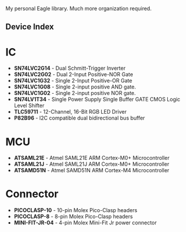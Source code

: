 My personal Eagle library. Much more organization required.


Device Index
------------

# IC
* **SN74LVC2G14** - Dual Schmitt-Trigger Inverter
* **SN74LVC2G02** - Dual 2-Input Positive-NOR Gate
* **SN74LVC1G32** - Single 2-Input Positive-OR Gate
* **SN74LVC1G08** - Single 2-input positive AND gate.
* **SN74LVC1G02** - Single 2-input positive NOR gate.
* **SN74LV1T34** - Single Power Supply Single Buffer GATE CMOS Logic Level Shifter
* **TLC59711** - 12-Channel, 16-Bit RGB LED Driver
* **P82B96** - I2C compatible dual bidirectional bus buffer

# MCU
* **ATSAML21E** - Atmel SAML21E ARM Cortex-M0+ Microcontroller
* **ATSAML21J** - Atmel SAML21J ARM Cortex-M0+ Microcontroller
* **ATSAMD51N** - Atmel SAMD51N ARM Cortex-M4 Microcontroller

# Connector
* **PICOCLASP-10** - 10-pin Molex Pico-Clasp headers
* **PICOCLASP-8** - 8-pin Molex Pico-Clasp headers
* **MINI-FIT-JR-04** - 4-pin Molex Mini-Fit Jr power connector

